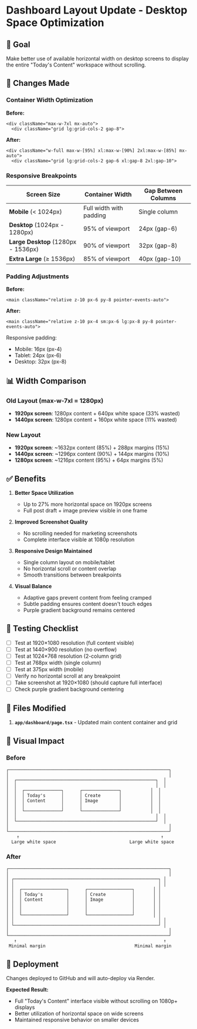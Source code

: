 # Dashboard Layout Update - Desktop Space Optimization

## 🎯 Goal
Make better use of available horizontal width on desktop screens to display the entire "Today's Content" workspace without scrolling.

## 🔧 Changes Made

### Container Width Optimization

**Before:**
```tsx
<div className="max-w-7xl mx-auto">
  <div className="grid lg:grid-cols-2 gap-8">
```

**After:**
```tsx
<div className="w-full max-w-[95%] xl:max-w-[90%] 2xl:max-w-[85%] mx-auto">
  <div className="grid lg:grid-cols-2 gap-6 xl:gap-8 2xl:gap-10">
```

### Responsive Breakpoints

| Screen Size | Container Width | Gap Between Columns |
|-------------|----------------|---------------------|
| **Mobile** (< 1024px) | Full width with padding | Single column |
| **Desktop** (1024px - 1280px) | 95% of viewport | 24px (gap-6) |
| **Large Desktop** (1280px - 1536px) | 90% of viewport | 32px (gap-8) |
| **Extra Large** (≥ 1536px) | 85% of viewport | 40px (gap-10) |

### Padding Adjustments

**Before:**
```tsx
<main className="relative z-10 px-6 py-8 pointer-events-auto">
```

**After:**
```tsx
<main className="relative z-10 px-4 sm:px-6 lg:px-8 py-8 pointer-events-auto">
```

Responsive padding:
- Mobile: 16px (px-4)
- Tablet: 24px (px-6)
- Desktop: 32px (px-8)

## 📊 Width Comparison

### Old Layout (max-w-7xl = 1280px)
- **1920px screen**: 1280px content + 640px white space (33% wasted)
- **1440px screen**: 1280px content + 160px white space (11% wasted)

### New Layout
- **1920px screen**: ~1632px content (85%) + 288px margins (15%)
- **1440px screen**: ~1296px content (90%) + 144px margins (10%)
- **1280px screen**: ~1216px content (95%) + 64px margins (5%)

## ✅ Benefits

1. **Better Space Utilization**
   - Up to 27% more horizontal space on 1920px screens
   - Full post draft + image preview visible in one frame

2. **Improved Screenshot Quality**
   - No scrolling needed for marketing screenshots
   - Complete interface visible at 1080p resolution

3. **Responsive Design Maintained**
   - Single column layout on mobile/tablet
   - No horizontal scroll or content overlap
   - Smooth transitions between breakpoints

4. **Visual Balance**
   - Adaptive gaps prevent content from feeling cramped
   - Subtle padding ensures content doesn't touch edges
   - Purple gradient background remains centered

## 🧪 Testing Checklist

- [ ] Test at 1920×1080 resolution (full content visible)
- [ ] Test at 1440×900 resolution (no overflow)
- [ ] Test at 1024×768 resolution (2-column grid)
- [ ] Test at 768px width (single column)
- [ ] Test at 375px width (mobile)
- [ ] Verify no horizontal scroll at any breakpoint
- [ ] Take screenshot at 1920×1080 (should capture full interface)
- [ ] Check purple gradient background centering

## 📁 Files Modified

1. **`app/dashboard/page.tsx`** - Updated main content container and grid

## 🎨 Visual Impact

### Before
```
┌─────────────────────────────────────────────────────────────┐
│                                                             │
│  ┌─────────────────────────────────────────────────────┐  │
│  │                                                     │  │
│  │  ┌──────────────┐      ┌──────────────┐           │  │
│  │  │ Today's      │      │ Create       │           │  │
│  │  │ Content      │      │ Image        │           │  │
│  │  │              │      │              │           │  │
│  │  └──────────────┘      └──────────────┘           │  │
│  │                                                     │  │
│  └─────────────────────────────────────────────────────┘  │
│                                                             │
└─────────────────────────────────────────────────────────────┘
    ↑                                                      ↑
  Large white space                            Large white space
```

### After
```
┌─────────────────────────────────────────────────────────────┐
│                                                             │
│ ┌───────────────────────────────────────────────────────┐ │
│ │                                                       │ │
│ │  ┌─────────────────┐      ┌─────────────────┐       │ │
│ │  │ Today's         │      │ Create          │       │ │
│ │  │ Content         │      │ Image           │       │ │
│ │  │                 │      │                 │       │ │
│ │  │                 │      │                 │       │ │
│ │  └─────────────────┘      └─────────────────┘       │ │
│ │                                                       │ │
│ └───────────────────────────────────────────────────────┘ │
│                                                             │
└─────────────────────────────────────────────────────────────┘
   ↑                                                        ↑
 Minimal margin                                  Minimal margin
```

## 🚀 Deployment

Changes deployed to GitHub and will auto-deploy via Render.

**Expected Result:**
- Full "Today's Content" interface visible without scrolling on 1080p+ displays
- Better utilization of horizontal space on wide screens
- Maintained responsive behavior on smaller devices

